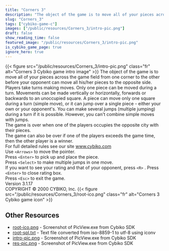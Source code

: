 ```yaml
---
title: "Corners 3"
description: "The object of the game is to move all of your pieces across the game field from one corner to the other before your opponent can move all his/her pieces to the opposite side. Players take turns making moves. Only one piece can be moved during a turn. Movements can be made vertica..."
slug: "Corners_3"
tags: ["cybiko-game-c"]
images: ["/public/resources/Corners_3/intro-pic.png"]
draft: false
show_reading_time: false
featured_image: "/public/resources/Corners_3/intro-pic.png"
is_cybiko_game_page: true
ignore_hero: true
---
```

{{< figure src="/public/resources/Corners_3/intro-pic.png" class="fr" alt="Corners 3 Cybiko game intro image" >}}
The object of the game is to move all of your pieces across the game field from one corner to the other before your opponent can move all his/her pieces to the opposite side. Players take turns making moves. Only one piece can be moved during a turn. Movements can be made vertically or horizontally, forwards or backwards to an unoccupied square. A piece can move only one square during a turn  (simple move), or it can jump over a single piece - either your own or your opponent's. You can make several jumps (multiple jumping) during a turn if it is possible. However, you can't combine simple moves with jumps. \
The game is over when one of the players occupies the opposite city with their pieces. \
The game can also be over if one of the players exceeds the game time, then the other player is a winner. \
For full detailed rules see our site www.cybiko.com \
Use `<Arrows>`  to move the pointer. \
Press `<Enter>`  to pick up and place the piece. \
Press `<Select>`  to make multiple jumps in one move. \
If you want to see your rating and that of your opponent, press `<R>` . Press `<Enter>`  to close rating box. \
Press `<Esc>`  to exit the game. \
Version 3.1.17 \
COPYRIGHT © 2000 CYBIKO, Inc. {{< figure src="/public/resources/Corners_3/root-ico.png" class="fr" alt="Corners 3 Cybiko game icon" >}}

## Other Resources
* [root-ico.png](/public/resources/Corners_3/root-ico.png) - Screenshot of PicView.exe from Cybiko SDK
* [root-spl.txt](/public/resources/Corners_3/root-spl.txt) - Text file converted from iso-8859-1 to utf-8 using iconv
* [intro-pic.png](/public/resources/Corners_3/intro-pic.png) - Screenshot of PicView.exe from Cybiko SDK
* [res-pic.png](/public/resources/Corners_3/res-pic.png) - Screenshot of PicView.exe from Cybiko SDK

